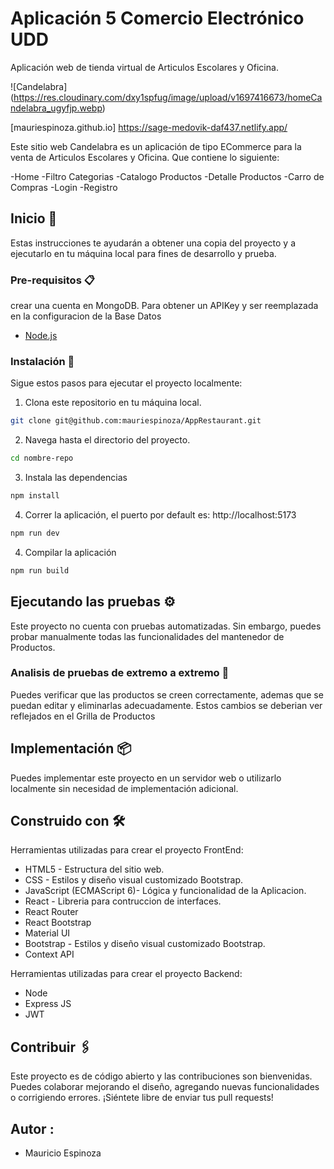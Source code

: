 # Aplicación 5 Comercio Electrónico UDD

Aplicación web de tienda virtual de Articulos Escolares y Oficina.

![Candelabra] (https://res.cloudinary.com/dxy1spfug/image/upload/v1697416673/homeCandelabra_ugyfjp.webp)

[mauriespinoza.github.io] https://sage-medovik-daf437.netlify.app/

Este sitio web Candelabra es un aplicación de tipo ECommerce para la venta de Articulos Escolares y Oficina. Que contiene lo siguiente:

-Home
-Filtro Categorias
-Catalogo Productos
-Detalle Productos
-Carro de Compras
-Login
-Registro

## Inicio 🚀

Estas instrucciones te ayudarán a obtener una copia del proyecto y a ejecutarlo en tu máquina local para fines de desarrollo y prueba.

### Pre-requisitos 📋

crear una cuenta en MongoDB. Para obtener un APIKey y ser reemplazada en la configuracion de la Base Datos

* [Node.js](https://nodejs.org/) 


### Instalación 🔧

Sigue estos pasos para ejecutar el proyecto localmente:

1. Clona este repositorio en tu máquina local.

```bash
git clone git@github.com:mauriespinoza/AppRestaurant.git
```

2. Navega hasta el directorio del proyecto.

```bash
cd nombre-repo
```

3. Instala las dependencias

```bash
npm install
```
4. Correr la aplicación, el puerto por default es: http://localhost:5173

```bash
npm run dev
```

4. Compilar la aplicación

```bash
npm run build
```

## Ejecutando las pruebas ⚙️

Este proyecto no cuenta con pruebas automatizadas. Sin embargo, puedes probar manualmente todas las funcionalidades del mantenedor de Productos.

### Analisis de pruebas de extremo a extremo 🔩

Puedes verificar que las productos se creen correctamente, ademas que se puedan editar y eliminarlas adecuadamente. Estos cambios se deberian ver reflejados en el Grilla de Productos

## Implementación 📦

Puedes implementar este proyecto en un servidor web o utilizarlo localmente sin necesidad de implementación adicional.

## Construido con 🛠️

Herramientas utilizadas para crear el proyecto FrontEnd:

* HTML5 - Estructura del sitio web.
* CSS - Estilos y diseño visual customizado Bootstrap.
* JavaScript (ECMAScript 6)- Lógica y funcionalidad de la Aplicacion.
* React - Libreria para contruccion de interfaces.
* React Router 
* React Bootstrap 
* Material UI
* Bootstrap - Estilos y diseño visual customizado Bootstrap.
* Context API

Herramientas utilizadas para crear el proyecto Backend:
* Node 
* Express JS
* JWT

## Contribuir 🖇️

Este proyecto es de código abierto y las contribuciones son bienvenidas. Puedes colaborar mejorando el diseño, agregando nuevas funcionalidades o corrigiendo errores. ¡Siéntete libre de enviar tus pull requests!

## Autor :
 - Mauricio Espinoza